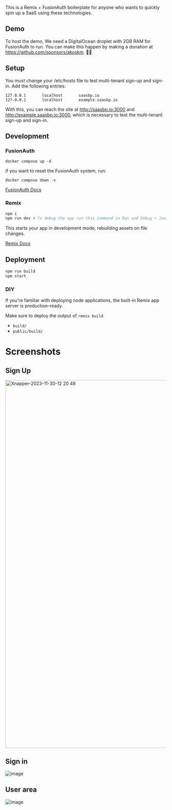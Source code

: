This is a Remix + FusionAuth boilerplate for anyone who wants to quickly spin up a SaaS using these technologies.

## Demo

To host the demo, We need a DigitalOcean droplet with 2GB RAM for FusionAuth to run.
You can make this happen by making a donation at https://github.com/sponsors/akoskm. 🙇‍♂️

## Setup

You must change your /etc/hosts file to test multi-tenant sign-up and sign-in. Add the following entries:

```
127.0.0.1       localhost       saasbp.io
127.0.0.1       localhost       example.saasbp.io
```

With this, you can reach the site at http://saasbp.io:3000 and http://example.saasbp.io:3000, which is necessary to test the multi-tenant sign-up and sign-in.

## Development

### FusionAuth

```
docker compose up -d
```

if you want to reset the FusionAuth system, run:

```
docker compose down -v
```

[FusionAuth Docs](https://fusionauth.io/docs/)

### Remix

```sh
npm i
npm run dev # To debug the app run this command in Run and Debug > JavaScript Debug Terminal, no other config needed
```

This starts your app in development mode, rebuilding assets on file changes.

[Remix Docs](https://remix.run/docs)

## Deployment

```sh
npm run build
npm start
```

### DIY

If you're familiar with deploying node applications, the built-in Remix app server is production-ready.

Make sure to deploy the output of `remix build`

- `build/`
- `public/build/`

# Screenshots

## Sign Up

<img width="1150" alt="Xnapper-2023-11-30-12 20 48" src="https://github.com/akoskm/saas/assets/3111627/04abd82d-cd54-46bd-ae74-e209e50580df">

## Sign in

![image](https://github.com/akoskm/saas/assets/3111627/56957ae7-fe6a-4b6a-8543-f0986ddf2c67)

## User area

![image](https://github.com/akoskm/saas/assets/3111627/5d246d48-76fe-4999-b6c6-889d4c27543b)
